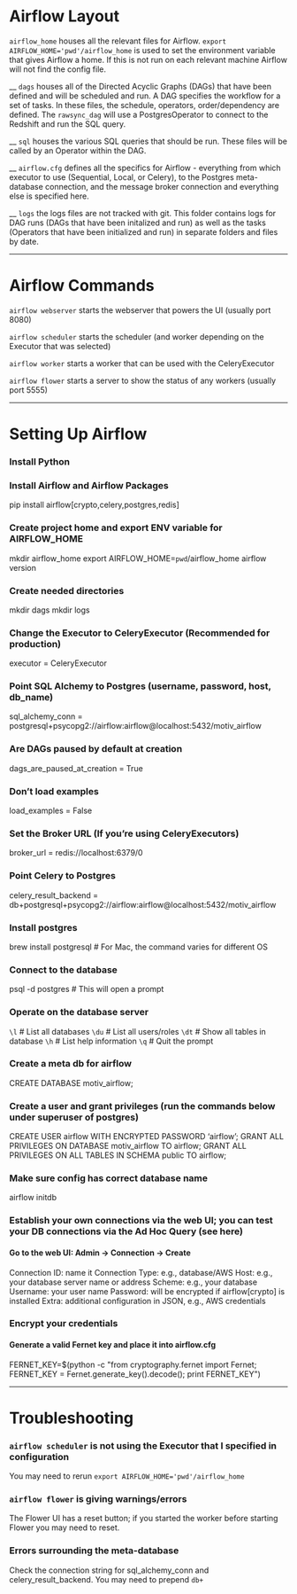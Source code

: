# Airflow Layout
`airflow_home` houses all the relevant files for Airflow. `export AIRFLOW_HOME='pwd'/airflow_home` is used to set the environment variable that gives Airflow a home. If this is not run on each relevant machine Airflow will not find the config file.

__ `dags` houses all of the Directed Acyclic Graphs (DAGs) that have been defined and will be scheduled and run.
    A DAG specifies the workflow for a set of tasks. In these files, the schedule, operators, order/dependency are defined.
    The `rawsync_dag` will use a PostgresOperator to connect to the Redshift and run the SQL query.

__ `sql` houses the various SQL queries that should be run. These files will be called by an Operator within the DAG.

__ `airflow.cfg` defines all the specifics for Airflow - everything from which executor to use (Sequential, Local, or Celery), to the Postgres meta-database connection, and the message broker connection and everything else is specified here.

__ `logs` the logs files are not tracked with git. This folder contains logs for DAG runs (DAGs that have been initalized and run) as well as the tasks (Operators that have been initialized and run) in separate folders and files by date.

________________________________________________________________________________

# Airflow Commands
`airflow webserver` starts the webserver that powers the UI (usually port 8080)

`airflow scheduler` starts the scheduler (and worker depending on the Executor that was selected)

`airflow worker` starts a worker that can be used with the CeleryExecutor

`airflow flower` starts a server to show the status of any workers (usually port 5555)

________________________________________________________________________________

# Setting Up Airflow

### Install Python

### Install Airflow and Airflow Packages
pip install airflow[crypto,celery,postgres,redis]

### Create project home and export ENV variable for AIRFLOW_HOME
mkdir airflow_home
export AIRFLOW_HOME=`pwd`/airflow_home
airflow version

### Create needed directories
mkdir dags
mkdir logs

### Change the Executor to CeleryExecutor (Recommended for production)
executor = CeleryExecutor 

### Point SQL Alchemy to Postgres (username, password, host, db_name)
sql_alchemy_conn = postgresql+psycopg2://airflow:airflow@localhost:5432/motiv_airflow 

### Are DAGs paused by default at creation
dags_are_paused_at_creation = True 

### Don’t load examples
load_examples = False 

### Set the Broker URL (If you’re using CeleryExecutors)
broker_url = redis://localhost:6379/0

### Point Celery to Postgres
celery_result_backend = db+postgresql+psycopg2://airflow:airflow@localhost:5432/motiv_airflow

### Install postgres
brew install postgresql # For Mac, the command varies for different OS

### Connect to the database
psql -d postgres # This will open a prompt

### Operate on the database server

`\l` # List all databases
`\du` # List all users/roles
`\dt` # Show all tables in database
`\h` # List help information
`\q` # Quit the prompt

### Create a meta db for airflow
CREATE DATABASE motiv_airflow;

### Create a user and grant privileges (run the commands below under superuser of postgres)
CREATE USER airflow WITH ENCRYPTED PASSWORD ‘airflow’;
GRANT ALL PRIVILEGES ON DATABASE motiv_airflow TO airflow;
GRANT ALL PRIVILEGES ON ALL TABLES IN SCHEMA public TO airflow;

### Make sure config has correct database name
airflow initdb

### Establish your own connections via the web UI; you can test your DB connections via the Ad Hoc Query (see here)
#### Go to the web UI: Admin -> Connection -> Create

Connection ID: name it
Connection Type: e.g., database/AWS
Host: e.g., your database server name or address
Scheme: e.g., your database
Username: your user name
Password: will be encrypted if airflow[crypto] is installed
Extra: additional configuration in JSON, e.g., AWS credentials

### Encrypt your credentials
#### Generate a valid Fernet key and place it into airflow.cfg
FERNET_KEY=$(python -c "from cryptography.fernet import Fernet; FERNET_KEY = Fernet.generate_key().decode(); print FERNET_KEY")

________________________________________________________________________________

# Troubleshooting
### `airflow scheduler` is not using the Executor that I specified in configuration
You may need to rerun `export AIRFLOW_HOME='pwd'/airflow_home`

### `airflow flower` is giving warnings/errors
The Flower UI has a reset button; if you started the worker before starting Flower you may need to reset.

### Errors surrounding the meta-database
Check the connection string for sql_alchemy_conn and celery_result_backend. You may need to prepend `db+`

